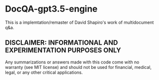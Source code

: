 # DocQA-gpt3.5-engine

This is a implemtation/remaster of David Shapiro's work of multidocument q&a.

## DISCLAIMER: INFORMATIONAL AND EXPERIMENTATION PURPOSES ONLY

Any summarizations or answers made with this code come with no warranty (see MIT license) and should not be used for financial, medical, legal, or any other critical applications.
